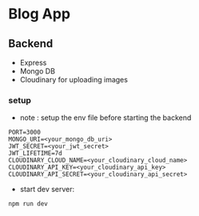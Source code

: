 # Blog App

## Backend

- Express
- Mongo DB
- Cloudinary for uploading images

### setup

- note : setup the env file before starting the backend

```
PORT=3000
MONGO_URI=<your_mongo_db_uri>
JWT_SECRET=<your_jwt_secret>
JWT_LIFETIME=7d
CLOUDINARY_CLOUD_NAME=<your_cloudinary_cloud_name>
CLOUDINARY_API_KEY=<your_cloudinary_api_key>
CLOUDINARY_API_SECRET=<your_cloudinary_api_secret>
```

- start dev server:

```
npm run dev
```

